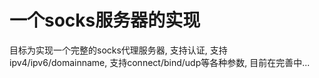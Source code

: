 一个socks服务器的实现
=====================

目标为实现一个完整的socks代理服务器, 支持认证, 支持ipv4/ipv6/domainname, 支持connect/bind/udp等各种参数, 目前在完善中...

